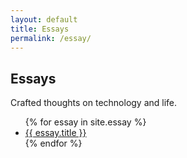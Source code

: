 ```yaml
---
layout: default
title: Essays
permalink: /essay/
---
```


## Essays

Crafted thoughts on technology and life.

<ul>
  {% for essay in site.essay %}
  <li><a href="{{ essay.url }}" class="essay-preview">{{ essay.title }}</a></li>
  {% endfor %}
</ul>


<form>
  <!-- Form stuff -->
</form>